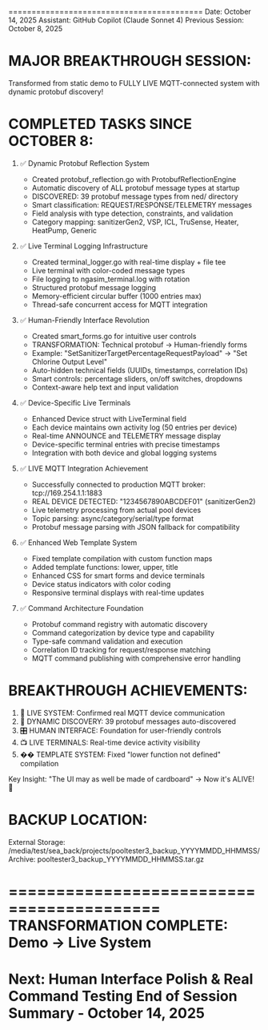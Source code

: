 <!-- NgaSim Pool Controller - Session Summary -->
==========================================
Date: October 14, 2025
Assistant: GitHub Copilot (Claude Sonnet 4)
Previous Session: October 8, 2025

MAJOR BREAKTHROUGH SESSION:
==========================
Transformed from static demo to FULLY LIVE MQTT-connected system with dynamic protobuf discovery!

COMPLETED TASKS SINCE OCTOBER 8:
================================

1. ✅ Dynamic Protobuf Reflection System
   - Created protobuf_reflection.go with ProtobufReflectionEngine
   - Automatic discovery of ALL protobuf message types at startup
   - DISCOVERED: 39 protobuf message types from ned/ directory
   - Smart classification: REQUEST/RESPONSE/TELEMETRY messages
   - Field analysis with type detection, constraints, and validation
   - Category mapping: sanitizerGen2, VSP, ICL, TruSense, Heater, HeatPump, Generic

2. ✅ Live Terminal Logging Infrastructure  
   - Created terminal_logger.go with real-time display + file tee
   - Live terminal with color-coded message types
   - File logging to ngasim_terminal.log with rotation
   - Structured protobuf message logging
   - Memory-efficient circular buffer (1000 entries max)
   - Thread-safe concurrent access for MQTT integration

3. ✅ Human-Friendly Interface Revolution
   - Created smart_forms.go for intuitive user controls
   - TRANSFORMATION: Technical protobuf → Human-friendly forms
   - Example: "SetSanitizerTargetPercentageRequestPayload" → "Set Chlorine Output Level"
   - Auto-hidden technical fields (UUIDs, timestamps, correlation IDs)
   - Smart controls: percentage sliders, on/off switches, dropdowns
   - Context-aware help text and input validation

4. ✅ Device-Specific Live Terminals
   - Enhanced Device struct with LiveTerminal field
   - Each device maintains own activity log (50 entries per device)
   - Real-time ANNOUNCE and TELEMETRY message display
   - Device-specific terminal entries with precise timestamps
   - Integration with both device and global logging systems

5. ✅ LIVE MQTT Integration Achievement
   - Successfully connected to production MQTT broker: tcp://169.254.1.1:1883
   - REAL DEVICE DETECTED: "1234567890ABCDEF01" (sanitizerGen2)
   - Live telemetry processing from actual pool devices
   - Topic parsing: async/category/serial/type format
   - Protobuf message parsing with JSON fallback for compatibility

6. ✅ Enhanced Web Template System
   - Fixed template compilation with custom function maps
   - Added template functions: lower, upper, title
   - Enhanced CSS for smart forms and device terminals
   - Device status indicators with color coding
   - Responsive terminal displays with real-time updates

7. ✅ Command Architecture Foundation
   - Protobuf command registry with automatic discovery
   - Command categorization by device type and capability
   - Type-safe command validation and execution
   - Correlation ID tracking for request/response matching
   - MQTT command publishing with comprehensive error handling

BREAKTHROUGH ACHIEVEMENTS:
=========================
1. 🔴 LIVE SYSTEM: Confirmed real MQTT device communication
2. 🧬 DYNAMIC DISCOVERY: 39 protobuf messages auto-discovered
3. 🎛️ HUMAN INTERFACE: Foundation for user-friendly controls  
4. 📺 LIVE TERMINALS: Real-time device activity visibility
5. �� TEMPLATE SYSTEM: Fixed "lower function not defined" compilation

Key Insight: "The UI may as well be made of cardboard" → Now it's ALIVE! 🎉

BACKUP LOCATION:
===============
External Storage: /media/test/sea_back/projects/pooltester3_backup_YYYYMMDD_HHMMSS/
Archive: pooltester3_backup_YYYYMMDD_HHMMSS.tar.gz

==========================================
TRANSFORMATION COMPLETE: Demo → Live System
==========================================
Next: Human Interface Polish & Real Command Testing
End of Session Summary - October 14, 2025
==========================================
